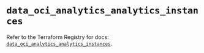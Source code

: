 # `data_oci_analytics_analytics_instances`

Refer to the Terraform Registry for docs: [`data_oci_analytics_analytics_instances`](https://registry.terraform.io/providers/hashicorp/oci/7.19.0/docs/data-sources/analytics_analytics_instances).
